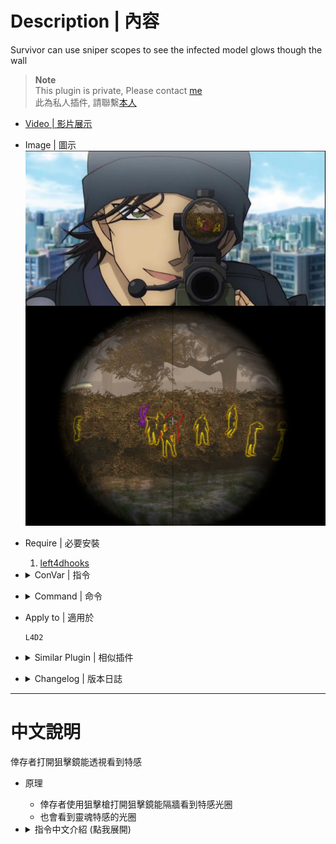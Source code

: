 # Description | 內容
Survivor can use sniper scopes to see the infected model glows though the wall

> __Note__ <br/>
This plugin is private, Please contact [me](https://github.com/fbef0102/Game-Private_Plugin#私人插件列表-private-plugins-list)<br/>
此為私人插件, 請聯繫[本人](https://github.com/fbef0102/Game-Private_Plugin#私人插件列表-private-plugins-list)

* [Video | 影片展示](https://youtu.be/JPnXmb5SiYY)

* Image | 圖示
	<br/>![l4d2_scope_wallhack_1](image/l4d2_scope_wallhack_1.jpg)

* Require | 必要安裝
	1. [left4dhooks](https://forums.alliedmods.net/showthread.php?t=321696)

* <details><summary>ConVar | 指令</summary>

	* cfg/sourcemod/l4d2_scope_wallhack.cfg
		```php
		// If 1, enable Ghost SI glow.
		l4d2_scope_wallhack_ghost_enable "1"

		// If 1, add a flashing effect on Ghost SI glow.
		l4d2_scope_wallhack_ghost_flashing "1"

		// Ghost SI glow color, Three values between 0-255 separated by spaces. RGB Color255 - Red Green Blue.
		l4d2_scope_wallhack_ghost_color "0 0 255"

		// Ghost SI glow range, 0=No limit
		l4d2_scope_wallhack_ghost_glow_range "2000"

		// If 1, enable Alive SI glow.
		l4d2_scope_wallhack_alive_enable "1"

		// If 1, add a flashing effect on Alive SI glow.
		l4d2_scope_wallhack_alive_flashing "1"

		// Alive SI glow color, Three values between 0-255 separated by spaces. RGB Color255 - Red Green Blue.
		l4d2_scope_wallhack_alive_color "255 0 0"

		// Alive SI glow range, 0=No limit
		l4d2_scope_wallhack_alive_glow_range "2000"

		// If 1, enable Common Infected glow.
		l4d2_scope_wallhack_common_enable "1"

		// If 1, add a flashing effect on Common Infected glow.
		l4d2_scope_wallhack_common_flashing "1"

		// Common Infected glow color, Three values between 0-255 separated by spaces. RGB Color255 - Red Green Blue.
		l4d2_scope_wallhack_common_color "255 155 0"

		// Common Infected glow range, 0=No limit
		l4d2_scope_wallhack_common_glow_range "2000"

		// If 1, enable Witch glow.
		l4d2_scope_wallhack_witch_enable "1"

		// If 1, add a flashing effect on Witch glow.
		l4d2_scope_wallhack_witch_flashing "1"

		// Witch glow color, Three values between 0-255 separated by spaces. RGB Color255 - Red Green Blue.
		l4d2_scope_wallhack_witch_color "155 0 255"

		// Witch glow range, 0=No limit
		l4d2_scope_wallhack_witch_glow_range "2000"

		// Which weapon have wallhack scope? 1=Hunting Rifle, 2=Sniper Military, 4=Sniper AWP, 8=Sniper Scout, 16=SG552. 31=All. Add numbers together. (0=Off)
		l4d2_scope_wallhack_types "15"
		```
</details>

* <details><summary>Command | 命令</summary>
	
	None
</details>

* Apply to | 適用於
	```
	L4D2
	```

* <details><summary>Similar Plugin | 相似插件</summary>

	1. [l4d2_wallhack_cheat](/Plugin_插件/Nothing_Impossible_無理改造版/l4d2_wallhack_cheat): Admins can use commands to see the infected model glows though the wall
		> 管理員輸入指令能透視看到特感
	2. [l4d2_glow_item_weapon_cheat](/Plugin_插件/Nothing_Impossible_無理改造版/l4d2_glow_item_weapon_cheat): Admins can use commands to see the infected model glows though the wall
		> 管理員輸入指令能透視看到武器與物資
</details>

* <details><summary>Changelog | 版本日誌</summary>

	* v1.1 (2023-5-17)
		* Optimize code and improve performance

	* v1.0
		* Initial Release
</details>

- - - -
# 中文說明
倖存者打開狙擊鏡能透視看到特感

* 原理
	* 倖存者使用狙擊槍打開狙擊鏡能隔牆看到特感光圈
	* 也會看到靈魂特感的光圈

* <details><summary>指令中文介紹 (點我展開)</summary>

	* cfg/sourcemod/l4d2_scope_wallhack.cfg
		```php
		// 為1時，開啟靈魂特感的光圈
		l4d2_scope_wallhack_ghost_enable "1"

		// 為1時，靈魂特感的光圈會閃爍
		l4d2_scope_wallhack_ghost_flashing "1"

		// 靈魂特感的光圈顏色，填入RGB三色 (三個數值介於0~255，需要空格)
		l4d2_scope_wallhack_ghost_color "0 0 255"

		// 靈魂特感的光圈發光範圍, 0=無距離限制
		l4d2_scope_wallhack_ghost_glow_range "2000"

		// 為1時，開啟活著特感的光圈
		l4d2_scope_wallhack_alive_enable "1"

		// 為1時，活著特感的光圈會閃爍
		l4d2_scope_wallhack_alive_flashing "1"

		// 活著特感的光圈顏色，填入RGB三色 (三個數值介於0~255，需要空格)
		l4d2_scope_wallhack_alive_color "255 0 0"

		// 活著特感的光圈發光範圍, 0=無距離限制
		l4d2_scope_wallhack_alive_glow_range "2000"

		// 為1時，開啟普通感染者的光圈
		l4d2_scope_wallhack_common_enable "1"

		// 為1時，普通感染者的光圈會閃爍
		l4d2_scope_wallhack_common_flashing "1"

		// 普通感染者的光圈顏色，填入RGB三色 (三個數值介於0~255，需要空格)
		l4d2_scope_wallhack_common_color "255 155 0"

		// 普通感染者的光圈發光範圍, 0=無距離限制
		l4d2_scope_wallhack_common_glow_range "2000"

		// 為1時，開啟Witch的光圈
		l4d2_scope_wallhack_witch_enable "1"

		// 為1時，Witch的光圈會閃爍
		l4d2_scope_wallhack_witch_flashing "1"

		// Witch的光圈顏色，填入RGB三色 (三個數值介於0~255，需要空格)
		l4d2_scope_wallhack_witch_color "155 0 255"

		// Witch的光圈發光範圍, 0=無距離限制
		l4d2_scope_wallhack_witch_glow_range "2000"

		// 哪一個狙擊槍具有透視狙擊鏡效果 1=獵槍, 2=軍用狙擊槍, 4=AWP, 8=Scout, 16=SG552. 請將數字相加起來 (31=全部)
		l4d2_scope_wallhack_types "15"
		```
</details>
